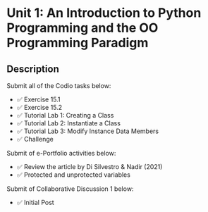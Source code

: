 # Unit 1: An Introduction to Python Programming and the OO Programming Paradigm

## Description

Submit all of the Codio tasks below:
- ✅ Exercise 15.1
- ✅ Exercise 15.2
- ✅ Tutorial Lab 1: Creating a Class
- ✅ Tutorial Lab 2: Instantiate a Class
- ✅ Tutorial Lab 3: Modify Instance Data Members
- ✅ Challenge

Submit of e-Portfolio activities below:
- ✅ Review the article by Di Silvestro & Nadir (2021)
- ✅ Protected and unprotected variables

Submit of Collaborative Discussion 1 below:
- ✅ Initial Post
